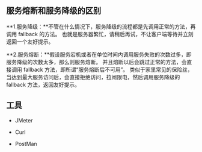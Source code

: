 

## 服务熔断和服务降级的区别

**1.服务降级：**不管在什么情况下，服务降级的流程都是先调用正常的方法，再调用 fallback 的方法。 也就是服务器繁忙，请稍后再试，不让客户端等待并立刻返回一个友好提示。

**2.服务熔断：**假设服务宕机或者在单位时间内调用服务失败的次数过多，即服务降级的次数太多，那么则服务熔断。 并且熔断以后会跳过正常的方法，会直接调用 fallback 方法，即所谓“服务熔断后不可用”。 类似于家里常见的保险丝，当达到最大服务访问后，会直接拒绝访问，拉闸限电，然后调用服务降级的 fallback 方法，返回友好提示。



## 工具

- JMeter

- Curl

- PostMan

